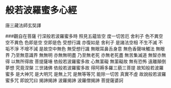 般若波羅蜜多心經
================

唐三藏法師玄奘譯

###觀自在菩薩 行深般若波羅蜜多時 照見五蘊皆空 度一切苦厄 舍利子 色不異空 空不異色 色即是空 空即是色 受想行識 亦復如是 舍利子 是諸法空相 不生不滅 不垢不淨 不增不減 是故空中無色 無受想行識 無眼耳鼻舌身意 無色香聲味觸法 無眼界 乃至無意識界 無無明 亦無無明盡 乃至無老死 亦無老死盡 無苦集滅道 無智亦無得 以無所得故 菩提薩埵 依般若波羅蜜多故 心無罣礙 無罣礙故 無有恐怖 遠離顛倒夢想 究竟涅槃 三世諸佛 依般若波羅蜜多故 得阿褥多羅三藐三菩提 故知般若波羅蜜多 是大神咒 是大明咒 是無上咒 是無等等咒 能除一切苦 真實不虛 故說般若波羅蜜多咒 即說咒曰 揭諦揭諦 波羅揭諦 波羅僧揭諦 菩提薩婆訶
